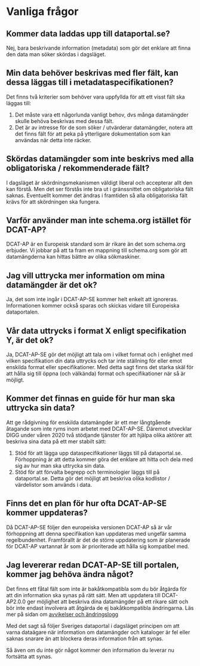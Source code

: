 # Vanliga frågor


## Kommer data laddas upp till dataportal.se?
Nej, bara beskrivande information (metadata) som gör det enklare att finna den data man söker skördas i dagsläget.

## Min data behöver beskrivas med fler fält, kan dessa läggas till i metadataspecifikationen?
Det finns två kriterier som behöver vara uppfyllda för att ett visst fält ska läggas till:

1. Det måste vara ett någorlunda vanligt behov, dvs många datamängder skulle behöva beskrivas med dessa fält.
2. Det är av intresse för de som söker / utvärderar datamängder, notera att det finns fält för att peka på ytterligare dokumentation som kan användas när detta inte räcker.

## Skördas datamängder som inte beskrivs med alla obligatoriska / rekommenderade fält?
I dagsläget är skördningsmekanismen väldigt liberal och accepterar allt den kan förstå. Men det ser förstås inte bra ut i gränssnittet om obligatoriska fält saknas. Eventuellt kommer det ändras i framtiden så alla obligatoriska fält krävs för att skördningen ska fungera.

## Varför använder man inte schema.org istället för DCAT-AP?
DCAT-AP är en Europeisk standard som är rikare än det som schema.org erbjuder. Vi jobbar på att ta fram en mappning till schema.org som gör att datamängderna kan hittas bättre av olika sökmaskiner.

## Jag vill uttrycka mer information om mina datamängder är det ok?
Ja, det som inte ingår i DCAT-AP-SE kommer helt enkelt att ignoreras. Informationen kommer också sparas och skickas vidare till Europeiska dataportalen.

## Vår data uttrycks i format X enligt specifikation Y, är det ok?
Ja, DCAT-AP-SE gör det möjligt att tala om i vilket format och i enlighet med vilken specifikation din data uttrycks och tar inte ställning för eller emot enskilda format eller specifikationer. Med detta sagt finns det starka skäl för att hålla sig till öppna (och välkända) format och specifikationer när så är möjligt.

## Kommer det finnas en guide för hur man ska uttrycka sin data?
Att ge rådgivning för enskilda datamängder är ett mer långtgående åtagande som inte ryms inom arbetet med DCAT-AP-SE. Däremot utvecklar DIGG under våren 2020 två stödjande tjänster för att hjälpa olika aktörer att beskriva sina data på ett mer stabilt sätt:

1. Stöd för att lägga upp dataspecifikationer läggs till på dataportal.se. Förhoppning är att detta kommer göra det enklare att hitta och dela med sig av hur man ska uttrycka sin data.
2. Stöd för att förvalta begrepp och terminologier läggs till på dataportal.se. Detta gör det möjligt att beskriva olika kodlistor / värdelistor som används i data. 

## Finns det en plan för hur ofta DCAT-AP-SE kommer uppdateras?
Då DCAT-AP-SE följer den europeiska versionen DCAT-AP så är vår förhoppning att denna specifikation kan uppdateras med ungefär samma regelbundenhet. Framförallt är det de större uppdatering som är planerade för DCAT-AP vartannat år som är prioriterade att hålla sig kompatibel med.

## Jag levererar redan DCAT-AP-SE till portalen, kommer jag behöva ändra något?
Det finns ett fåtal fält som inte är bakåtkompatibla som du bör åtgärda för att din information ska synas på rätt sätt. Men att uppdatera till DCAT-AP2.0.0 ger möjlighet att beskriva dina datamängder på ett rikare sätt och bör inte endast involvera att åtgärda de ej bakåtkompatibla ändringarna.
Läs mer på sidan om [avvikelser och ändringslogg](changes)

Med det sagt så följer Sveriges dataportal i dagsläget principen om att varna dataägare när information om datamängder och kataloger är fel eller saknas snarare än att blockera deras information från att synas.

Så även om du inte gör något kommer den information du leverar nu fortsätta att synas.
